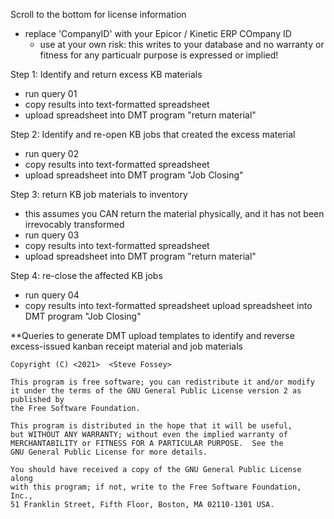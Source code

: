 Scroll to the bottom for license information

- replace 'CompanyID' with your Epicor / Kinetic ERP COmpany ID 
  - use at your own risk: this writes to your database and no warranty or fitness for any particualr purpose is expressed or implied!

Step 1: Identify and return excess KB materials

  - run query 01
  - copy results into text-formatted spreadsheet
  - upload spreadsheet into DMT program "return material"
  
Step 2: Identify and re-open KB jobs that created the excess material

  - run query 02
  - copy results into text-formatted spreadsheet
  - upload spreadsheet into DMT program "Job Closing"
  
Step 3: return KB job materials to inventory

  - this assumes you CAN return the material physically, and it has not been irrevocably transformed
  - run query 03
  - copy results into text-formatted spreadsheet
  - upload spreadsheet into DMT program "return material"
  
Step 4: re-close the affected KB jobs

  - run query 04
  - copy results into text-formatted spreadsheet
  upload spreadsheet into DMT program "Job Closing"


**Queries to generate DMT upload templates to identify and reverse excess-issued kanban receipt material and job materials
	
	
    Copyright (C) <2021>  <Steve Fossey>

    This program is free software; you can redistribute it and/or modify
    it under the terms of the GNU General Public License version 2 as published by
    the Free Software Foundation.

    This program is distributed in the hope that it will be useful,
    but WITHOUT ANY WARRANTY; without even the implied warranty of
    MERCHANTABILITY or FITNESS FOR A PARTICULAR PURPOSE.  See the
    GNU General Public License for more details.

    You should have received a copy of the GNU General Public License along
    with this program; if not, write to the Free Software Foundation, Inc.,
    51 Franklin Street, Fifth Floor, Boston, MA 02110-1301 USA.
